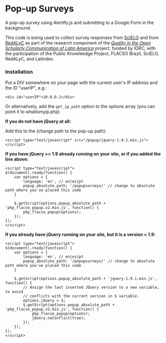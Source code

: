 # Pop-up Surveys 

A pop-up survey using Alertify.js and submitting to a Google Form in the background. 

This code is being used to collect survey responses from [SciELO](http://www.scielo.org) and from [RedALyC](http://www.redalyc.org) as part of the research component of the _[Quality in the Open Scholarly Communication of Latin America](http://flacso.org.br/oa/calidad-en-la-comunicacion-cientifica-abierta-de-america-latina/?lang=en)_ project, funded by IDRC, with the participation of the Public Knowleedge Project, FLACSO Brazil, SciELO, RedALyC, and Latindex. 


### Installation

Put a DIV somewhere on your page with the current user's IP address and the ID "userIP", e.g.: 

	<div id="userIP">10.0.0.1</div>
	
Or alternatively, add the `get_ip_path` option to the options array (you can point it to whatismyip.php)

**If you do not have jQuery at all:**

Add this to the <head> (change path to the pop-up path):

    <script type="text/javascript" src="/popup/jquery-1.9.1.min.js"></script>


**If you have jQuery >= 1.9 already running on your site, or if you added the line above:** 

    <script type="text/javascript">
	$(document).ready(function() { 
		var options = {
			language: 'en', // en|es|pt
			popup_absolute_path; '/popupsurveys/' // change to absolute path where you've placed this code
		}

		$.getScript(options.popup_absolute_path + 'pkp_flacso_popup.v2.min.js', function() {
			pkp_flacso_popup(options);
		}); 
	});
	</script>
	
**If you already have jQuery running on your site, but it is a version < 1.9:**

    <script type="text/javascript">
	$(document).ready(function() { 
		var options = {
			language: 'en', // en|es|pt
			popup_absolute_path: '/popupsurveys/' // change to absolute path where you've placed this code
		}
		
		$.getScript(options.popup_absolute_path + 'jquery-1.9.1.min.js', function() {
	        // Assign the last inserted JQuery version to a new variable, to avoid
	        // conflicts with the current version in $ variable.
			options.jQuery = $;
			$.getScript(options.popup_absolute_path + 'pkp_flacso_popup.v2.min.js', function() {
				pkp_flacso_popup(options);
				jQuery.noConflict(true);
			}); 
		});
	});
	</script>
